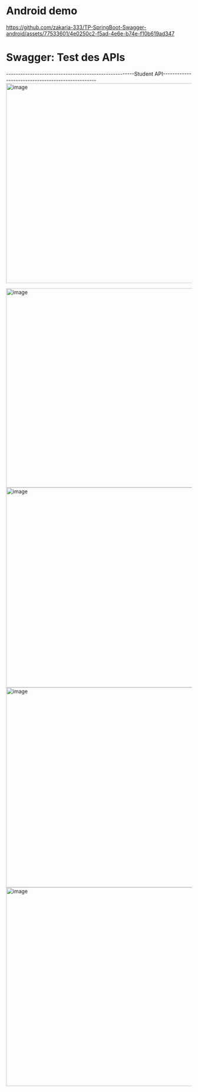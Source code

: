 # Android demo

https://github.com/zakaria-333/TP-SpringBoot-Swagger-android/assets/77533601/4e0250c2-f5ad-4e6e-b74e-f10b619ad347

# Swagger: Test des APIs
------------------------------------------------------Student API--------------------------------------------------
<img width="541" alt="image" src="https://github.com/zakaria-333/TP-SpringBoot-Swagger-android/assets/77533601/25ff0489-53b3-4623-b8c7-ffe8d2a491a8">

<img width="539" alt="image" src="https://github.com/zakaria-333/TP-SpringBoot-Swagger-android/assets/77533601/2a7267fc-fdec-4034-9231-d3f4f1899462">

<img width="541" alt="image" src="https://github.com/zakaria-333/TP-SpringBoot-Swagger-android/assets/77533601/3e255493-7265-446e-9a89-a28d418b7a7e">

<img width="541" alt="image" src="https://github.com/zakaria-333/TP-SpringBoot-Swagger-android/assets/77533601/ba4f2c13-d4e0-4f07-b260-bd78655445b0">
<img width="538" alt="image" src="https://github.com/zakaria-333/TP-SpringBoot-Swagger-android/assets/77533601/81cbbbe8-d36b-4e8c-a6af-9ce7fb48d6b8">




